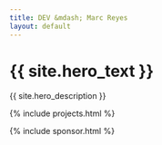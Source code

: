 ```yaml
---
title: DEV &mdash; Marc Reyes
layout: default
---
```


<h1 class="hero display-1">{{ site.hero_text }}</h1>

{{ site.hero_description }}

{% include projects.html %}

{% include sponsor.html %}